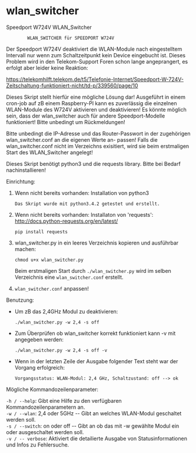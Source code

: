 # wlan_switcher
Speedport W724V WLAN_Switcher

            WLAN_SWITCHER für SPEEDPORT W724V

Der Speedport W724V deaktiviert die WLAN-Module nach eingestelltem
Intervall nur wenn zum Schaltzeitpunkt kein Device eingebucht ist.
Dieses Problem wird in den Telekom-Support Foren schon lange
angeprangert, es erfolgt aber leider keine Reaktion:

https://telekomhilft.telekom.de/t5/Telefonie-Internet/Speedport-W-724V-Zeitschaltung-funktioniert-nicht/td-p/339560/page/10

Dieses Skript stellt hierfür eine mögliche Lösung dar!
Ausgeführt in einem cron-job auf zB einem Raspberry-PI kann es
zuverlässig die einzelnen WLAN-Module des W724V aktivieren und
deaktivieren!
Es könnte möglich sein, dass der wlan_switcher auch für andere
Speedport-Modelle funktioniert! Bitte unbedingt um Rückmeldungen!

Bitte unbedingt die IP-Adresse und das Router-Passwort in
der zugehörigen wlan_switcher.conf an die eigenen Werte an-
passen!
Falls die wlan_switcher.conf nicht im Verzeichns exisitiert, wird
sie beim erstmaligen Start des WLAN_Switcher angelegt!

Dieses Skript benötigt python3 und die requests library.
Bitte bei Bedarf nachinstallieren!
 
Einrichtung:

1. Wenn nicht bereits vorhanden: Installation von python3

	`Das Skript wurde mit python3.4.2 getestet und erstellt.`
2. Wenn nicht bereits vorhanden: Installaton von 'requests': http://docs.python-requests.org/en/latest/

	`pip install requests`
3. wlan_switcher.py in ein leeres Verzeichnis kopieren und ausführbar machen:

	`chmod u+x wlan_switcher.py`
	
	Beim erstmaligen Start durch `./wlan_switcher.py` wird im selben Verzeichnis eine `wlan_switcher.conf` erstellt.
4. `wlan_switcher.conf` anpassen!
 
Benutzung:
* Um zB das 2,4GHz Modul zu deaktivieren:

  `./wlan_switcher.py -w 2,4 -s off`
* Zum Überprüfen ob wlan_switcher korrekt funktioniert kann -v mit angegeben werden:

  `./wlan_switcher.py -w 2,4 -s off -v`
* Wenn in der letzten Zeile der Ausgabe folgender Text steht war der Vorgang erfolgreich:

  `Vorgangsstatus: WLAN-Modul: 2,4 GHz, Schaltzustand: off --> ok`
 
 
Mögliche Kommandozeilenparameter:

`-h / --help`: Gibt eine Hilfe zu den verfügbaren Kommandozeilenparametern an.  
`-w / --wlan`: 2,4 oder 5GHz -- Gibt an welches WLAN-Modul geschaltet werden soll.  
`-s / --switch`: on oder off -- Gibt an ob das mit -w gewählte Modul ein oder ausgeschaltet werden soll.  
`-v / -- verbose`: Aktiviert die detailierte Ausgabe von Statusinformationen und Infos zu Fehlersuche.  
 
